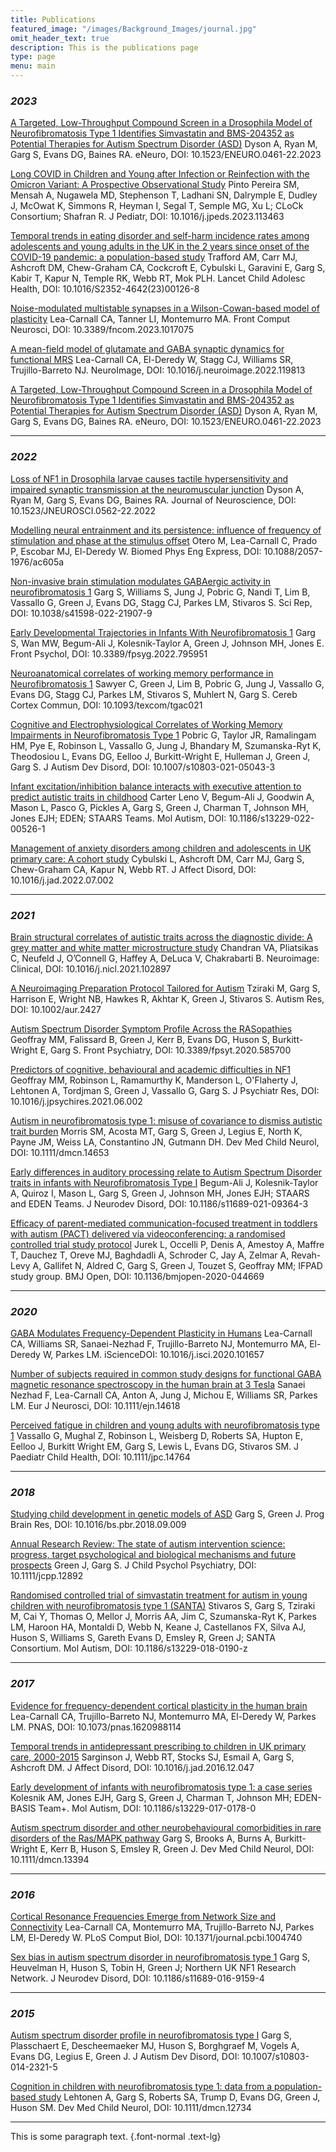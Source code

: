 ```yaml
---
title: Publications
featured_image: "/images/Background_Images/journal.jpg"
omit_header_text: true
description: This is the publications page
type: page
menu: main
---
```



### _2023_

[A Targeted, Low-Throughput Compound Screen in a Drosophila Model of Neurofibromatosis Type 1 Identifies Simvastatin and BMS-204352 as Potential Therapies for Autism Spectrum Disorder (ASD)](https://doi.org/10.1523/ENEURO.0461-22.2023) Dyson A, Ryan M, Garg S, Evans DG, Baines RA. eNeuro, DOI: 10.1523/ENEURO.0461-22.2023

[Long COVID in Children and Young after Infection or Reinfection with the Omicron Variant: A Prospective Observational Study](https://doi.org/10.1016/j.jpeds.2023.113463) Pinto Pereira SM, Mensah A, Nugawela MD, Stephenson T, Ladhani SN, Dalrymple E, Dudley J, McOwat K, Simmons R, Heyman I, Segal T, Semple MG, Xu L; CLoCk Consortium; Shafran R. J Pediatr, DOI: 10.1016/j.jpeds.2023.113463

[Temporal trends in eating disorder and self-harm incidence rates among adolescents and young adults in the UK in the 2 years since onset of the COVID-19 pandemic: a population-based study](https://doi.org/10.1016/S2352-4642(23)00126-8) Trafford AM, Carr MJ, Ashcroft DM, Chew-Graham CA, Cockcroft E, Cybulski L, Garavini E, Garg S, Kabir T, Kapur N, Temple RK, Webb RT, Mok PLH. Lancet Child Adolesc Health, DOI: 10.1016/S2352-4642(23)00126-8

[Noise-modulated multistable synapses in a Wilson-Cowan-based model of plasticity](https://www.frontiersin.org/articles/10.3389/fncom.2023.1017075/full) Lea-Carnall CA, Tanner LI, Montemurro MA. Front Comput Neurosci, DOI: 10.3389/fncom.2023.1017075

[A mean-field model of glutamate and GABA synaptic dynamics for functional MRS](https://www.sciencedirect.com/science/article/pii/S105381192200934X)
Lea-Carnall CA, El-Deredy W, Stagg CJ, Williams SR, Trujillo-Barreto NJ.
NeuroImage, DOI: 10.1016/j.neuroimage.2022.119813

[A Targeted, Low-Throughput Compound Screen in a Drosophila Model of Neurofibromatosis Type 1 Identifies Simvastatin and BMS-204352 as Potential Therapies for Autism Spectrum Disorder (ASD)](https://doi.org/10.1523/ENEURO.0461-22.2023) Dyson A, Ryan M, Garg S, Evans DG, Baines RA. eNeuro, DOI: 10.1523/ENEURO.0461-22.2023

---

### _2022_

[Loss of NF1 in Drosophila larvae causes tactile hypersensitivity and impaired synaptic transmission at the neuromuscular junction](https://www.jneurosci.org/content/42/50/9450.abstract)
Dyson A, Ryan M, Garg S, Evans DG, Baines RA.
Journal of Neuroscience, DOI: 10.1523/JNEUROSCI.0562-22.2022

[Modelling neural entrainment and its persistence: influence of frequency of stimulation and phase at the stimulus offset](https://iopscience.iop.org/article/10.1088/2057-1976/ac605a) Otero M, Lea-Carnall C, Prado P, Escobar MJ, El-Deredy W. Biomed Phys Eng Express, DOI: 10.1088/2057-1976/ac605a

[Non-invasive brain stimulation modulates GABAergic activity in neurofibromatosis 1](https://doi.org/10.1038/s41598-022-21907-9) Garg S, Williams S, Jung J, Pobric G, Nandi T, Lim B, Vassallo G, Green J, Evans DG, Stagg CJ, Parkes LM, Stivaros S. Sci Rep, DOI: 10.1038/s41598-022-21907-9

[Early Developmental Trajectories in Infants With Neurofibromatosis 1](https://doi.org/10.3389/fpsyg.2022.795951) Garg S, Wan MW, Begum-Ali J, Kolesnik-Taylor A, Green J, Johnson MH, Jones E. Front Psychol, DOI: 10.3389/fpsyg.2022.795951

[Neuroanatomical correlates of working memory performance in Neurofibromatosis 1](https://doi.org/10.1093/texcom/tgac021) Sawyer C, Green J, Lim B, Pobric G, Jung J, Vassallo G, Evans DG, Stagg CJ, Parkes LM, Stivaros S, Muhlert N, Garg S. Cereb Cortex Commun, DOI: 10.1093/texcom/tgac021

[Cognitive and Electrophysiological Correlates of Working Memory Impairments in Neurofibromatosis Type 1](https://doi.org/10.1007/s10803-021-05043-3) Pobric G, Taylor JR, Ramalingam HM, Pye E, Robinson L, Vassallo G, Jung J, Bhandary M, Szumanska-Ryt K, Theodosiou L, Evans DG, Eelloo J, Burkitt-Wright E, Hulleman J, Green J, Garg S. J Autism Dev Disord, DOI: 10.1007/s10803-021-05043-3

[Infant excitation/inhibition balance interacts with executive attention to predict autistic traits in childhood](https://doi.org/10.1186/s13229-022-00526-1) Carter Leno V, Begum-Ali J, Goodwin A, Mason L, Pasco G, Pickles A, Garg S, Green J, Charman T, Johnson MH, Jones EJH; EDEN; STAARS Teams. Mol Autism, DOI: 10.1186/s13229-022-00526-1

[Management of anxiety disorders among children and adolescents in UK primary care: A cohort study](https://doi.org/10.1016/j.jad.2022.07.002) Cybulski L, Ashcroft DM, Carr MJ, Garg S, Chew-Graham CA, Kapur N, Webb RT. J Affect Disord, DOI: 10.1016/j.jad.2022.07.002

---

### _2021_

[Brain structural correlates of autistic traits across the diagnostic divide: A grey matter and white matter microstructure study](https://www.ncbi.nlm.nih.gov/pmc/articles/PMC8641248/) Chandran VA, Pliatsikas C, Neufeld J, O’Connell G, Haffey A, DeLuca V, Chakrabarti B. Neuroimage: Clinical, DOI: 10.1016/j.nicl.2021.102897

[A Neuroimaging Preparation Protocol Tailored for Autism](https://doi.org/10.1002/aur.2427) Tziraki M, Garg S, Harrison E, Wright NB, Hawkes R, Akhtar K, Green J, Stivaros S. Autism Res, DOI: 10.1002/aur.2427

[Autism Spectrum Disorder Symptom Profile Across the RASopathies](https://doi.org/10.3389/fpsyt.2020.585700) Geoffray MM, Falissard B, Green J, Kerr B, Evans DG, Huson S, Burkitt-Wright E, Garg S. Front Psychiatry, DOI: 10.3389/fpsyt.2020.585700

[Predictors of cognitive, behavioural and academic difficulties in NF1](https://doi.org/10.1016/j.jpsychires.2021.06.002) Geoffray MM, Robinson L, Ramamurthy K, Manderson L, O'Flaherty J, Lehtonen A, Tordjman S, Green J, Vassallo G, Garg S. J Psychiatr Res, DOI: 10.1016/j.jpsychires.2021.06.002

[Autism in neurofibromatosis type 1: misuse of covariance to dismiss autistic trait burden](https://doi.org/10.1111/dmcn.14653) Morris SM, Acosta MT, Garg S, Green J, Legius E, North K, Payne JM, Weiss LA, Constantino JN, Gutmann DH. Dev Med Child Neurol, DOI: 10.1111/dmcn.14653

[Early differences in auditory processing relate to Autism Spectrum Disorder traits in infants with Neurofibromatosis Type I](https://doi.org/10.1186/s11689-021-09364-3) Begum-Ali J, Kolesnik-Taylor A, Quiroz I, Mason L, Garg S, Green J, Johnson MH, Jones EJH; STAARS and EDEN Teams. J Neurodev Disord, DOI: 10.1186/s11689-021-09364-3

[Efficacy of parent-mediated communication-focused treatment in toddlers with autism (PACT) delivered via videoconferencing: a randomised controlled trial study protocol](https://doi.org/10.1136/bmjopen-2020-044669) Jurek L, Occelli P, Denis A, Amestoy A, Maffre T, Dauchez T, Oreve MJ, Baghdadli A, Schroder C, Jay A, Zelmar A, Revah-Levy A, Gallifet N, Aldred C, Garg S, Green J, Touzet S, Geoffray MM; IFPAD study group. BMJ Open, DOI: 10.1136/bmjopen-2020-044669

---

### _2020_

[GABA Modulates Frequency-Dependent Plasticity in Humans](https://www.cell.com/iscience/fulltext/S2589-0042(20)30849-X) 
Lea-Carnall CA, Williams SR, Sanaei-Nezhad F, Trujillo-Barreto NJ, Montemurro MA, El-Deredy W, Parkes LM.
iScienceDOI: 10.1016/j.isci.2020.101657

[Number of subjects required in common study designs for functional GABA magnetic resonance spectroscopy in the human brain at 3 Tesla](https://onlinelibrary.wiley.com/doi/10.1111/ejn.14618) Sanaei Nezhad F, Lea-Carnall CA, Anton A, Jung J, Michou E, Williams SR, Parkes LM. Eur J Neurosci, DOI: 10.1111/ejn.14618

[Perceived fatigue in children and young adults with neurofibromatosis type 1](https://doi.org/10.1111/jpc.14764) Vassallo G, Mughal Z, Robinson L, Weisberg D, Roberts SA, Hupton E, Eelloo J, Burkitt Wright EM, Garg S, Lewis L, Evans DG, Stivaros SM. J Paediatr Child Health, DOI: 10.1111/jpc.14764

---

### _2018_

[Studying child development in genetic models of ASD](https://doi.org/10.1016/bs.pbr.2018.09.009) Garg S, Green J. Prog Brain Res, DOI: 10.1016/bs.pbr.2018.09.009

[Annual Research Review: The state of autism intervention science: progress, target psychological and biological mechanisms and future prospects](https://doi.org/10.1111/jcpp.12892) Green J, Garg S. J Child Psychol Psychiatry, DOI: 10.1111/jcpp.12892

[Randomised controlled trial of simvastatin treatment for autism in young children with neurofibromatosis type 1 (SANTA)](https://doi.org/10.1186/s13229-018-0190-z) Stivaros S, Garg S, Tziraki M, Cai Y, Thomas O, Mellor J, Morris AA, Jim C, Szumanska-Ryt K, Parkes LM, Haroon HA, Montaldi D, Webb N, Keane J, Castellanos FX, Silva AJ, Huson S, Williams S, Gareth Evans D, Emsley R, Green J; SANTA Consortium. Mol Autism, DOI: 10.1186/s13229-018-0190-z

---

### _2017_

[Evidence for frequency-dependent cortical plasticity in the human brain](https://www.pnas.org/doi/full/10.1073/pnas.1620988114) Lea-Carnall CA, Trujillo-Barreto NJ, Montemurro MA, El-Deredy W, Parkes LM. PNAS, DOI: 10.1073/pnas.1620988114

[Temporal trends in antidepressant prescribing to children in UK primary care, 2000-2015](https://doi.org/10.1016/j.jad.2016.12.047) Sarginson J, Webb RT, Stocks SJ, Esmail A, Garg S, Ashcroft DM. J Affect Disord, DOI: 10.1016/j.jad.2016.12.047

[Early development of infants with neurofibromatosis type 1: a case series](https://doi.org/10.1186/s13229-017-0178-0) Kolesnik AM, Jones EJH, Garg S, Green J, Charman T, Johnson MH; EDEN-BASIS Team+. Mol Autism, DOI: 10.1186/s13229-017-0178-0

[Autism spectrum disorder and other neurobehavioural comorbidities in rare disorders of the Ras/MAPK pathway](https://doi.org/10.1111/dmcn.13394) Garg S, Brooks A, Burns A, Burkitt-Wright E, Kerr B, Huson S, Emsley R, Green J. Dev Med Child Neurol, DOI: 10.1111/dmcn.13394

---

### _2016_

[Cortical Resonance Frequencies Emerge from Network Size and Connectivity](https://journals.plos.org/ploscompbiol/article?id=10.1371/journal.pcbi.1004740) Lea-Carnall CA, Montemurro MA, Trujillo-Barreto NJ, Parkes LM, El-Deredy W. PLoS Comput Biol, DOI: 10.1371/journal.pcbi.1004740

[Sex bias in autism spectrum disorder in neurofibromatosis type 1](https://doi.org/10.1186/s11689-016-9159-4) Garg S, Heuvelman H, Huson S, Tobin H, Green J; Northern UK NF1 Research Network. J Neurodev Disord, DOI: 10.1186/s11689-016-9159-4

---

### _2015_

[Autism spectrum disorder profile in neurofibromatosis type I](https://doi.org/10.1007/s10803-014-2321-5) Garg S, Plasschaert E, Descheemaeker MJ, Huson S, Borghgraef M, Vogels A, Evans DG, Legius E, Green J. J Autism Dev Disord, DOI: 10.1007/s10803-014-2321-5

[Cognition in children with neurofibromatosis type 1: data from a population-based study](https://doi.org/10.1111/dmcn.12734) Lehtonen A, Garg S, Roberts SA, Trump D, Evans DG, Green J, Huson SM. Dev Med Child Neurol, DOI: 10.1111/dmcn.12734


---


<p>This is some paragraph text.
{.font-normal .text-lg}</p>

